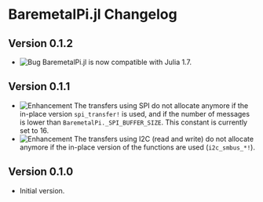 BaremetalPi.jl Changelog
========================

Version 0.1.2
-------------

- ![Bug][badge-bugfix] BaremetalPi.jl is now compatible with Julia 1.7.

Version 0.1.1
-------------

- ![Enhancement][badge-enhancement] The transfers using SPI do not allocate
  anymore if the in-place version `spi_transfer!` is used, and if the number of
  messages is lower than `BaremetalPi._SPI_BUFFER_SIZE`. This constant is
  currently set to 16.
- ![Enhancement][badge-enhancement] The transfers using I2C (read and write) do
  not allocate anymore if the in-place version of the functions are used
  (`i2c_smbus_*!`).

Version 0.1.0
-------------

- Initial version.

[badge-breaking]: https://img.shields.io/badge/BREAKING-red.svg
[badge-deprecation]: https://img.shields.io/badge/Deprecation-orange.svg
[badge-feature]: https://img.shields.io/badge/Feature-green.svg
[badge-enhancement]: https://img.shields.io/badge/Enhancement-blue.svg
[badge-bugfix]: https://img.shields.io/badge/Bugfix-purple.svg
[badge-info]: https://img.shields.io/badge/Info-gray.svg
